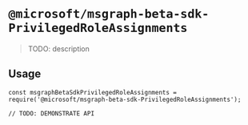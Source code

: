 # `@microsoft/msgraph-beta-sdk-PrivilegedRoleAssignments`

> TODO: description

## Usage

```
const msgraphBetaSdkPrivilegedRoleAssignments = require('@microsoft/msgraph-beta-sdk-PrivilegedRoleAssignments');

// TODO: DEMONSTRATE API
```
